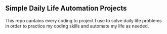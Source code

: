 ## Simple Daily Life Automation Projects

This repo cantains every coding to project I use to solve daily life problems in order to practice my coding skills and automate my life as needed.